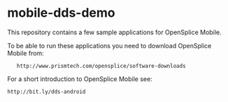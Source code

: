 mobile-dds-demo
===============

This repository contains a few sample applications for OpenSplice Mobile. 

To be able to run these applications you need to download OpenSplice
Mobile from: 

       http://www.prismtech.com/opensplice/software-downloads

For a short introduction to OpenSplice Mobile see: 

    http://bit.ly/dds-android


